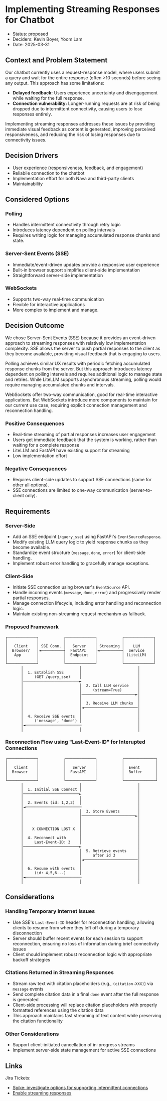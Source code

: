 # Implementing Streaming Responses for Chatbot

- Status: proposed
- Deciders: Kevin Boyer, Yoom Lam
- Date: 2025-03-31

## Context and Problem Statement

Our chatbot currently uses a request-response model, where users submit a query and wait for the entire response (often >10 seconds) before seeing any output. This approach has some limitations:

- **Delayed feedback:** Users experience uncertainty and disengagement while waiting for the full response.
- **Connection vulnerability:** Longer-running requests are at risk of being dropped due to intermittent connectivity, causing users to lose responses entirely.

Implementing streaming responses addresses these issues by providing immediate visual feedback as content is generated, improving perceived responsiveness, and reducing the risk of losing responses due to connectivity issues.

## Decision Drivers

* User experience (responsiveness, feedback, and engagement)
* Reliabile connection to the chatbot
* Implementation effort for both Nava and third-party clients
* Maintainability

## Considered Options

### Polling

- Handles intermittent connectivity through retry logic
- Introduces latency dependent on polling intervals  
- Requires writing logic for managing accumulated response chunks and state.

### Server-Sent Events (SSE)

- Immediate/event-driven updates provide a responsive user experience
- Built-in browser support simplifies client-side implementation 
- Straightforward server-side implementation

### WebSockets

- Supports two-way real-time communication
- Flexible for interactive applications
- More complex to implement and manage.  

## Decision Outcome

We chose Server-Sent Events (SSE) because it provides an event-driven approach to streaming responses with relatively low implementation complexity. SSE allows the server to push partial responses to the client as they become available, providing visual feedback that is engaging to users.

Polling achieves similar UX results with periodic fetching accumulated response chunks from the server. But this approach introduces latency dependent on polling intervals and requires additional logic to manage state and retries. While LiteLLM supports asynchronous streaming, polling would require managing accumulated chunks and intervals.

WebSockets offer two-way communication, good for real-time interactive applications. But WebSockets introduce more components to maintain for our current use case, requiring explicit connection management and reconnection handling.

### Positive Consequences

* Real-time streaming of partial responses increases user engagement
* Users get immediate feedback that the system is working, rather than waiting for a complete response
* LiteLLM and FastAPI have existing support for streaming
* Low implementation effort

### Negative Consequences

- Requires client-side updates to support SSE connections (same for other all options).
- SSE connections are limited to one-way communication (server-to-client only).

## Requirements

### Server-Side

- Add an SSE endpoint (`/query_sse`) using FastAPI's `EventSourceResponse`.
- Modify existing LLM query logic to yield response chunks as they become available.
- Standardize event structure (`message`, `done`, `error`) for client-side handling.
- Implement robust error handling to gracefully manage exceptions.

### Client-Side

- Initiate SSE connection using browser's `EventSource` API.
- Handle incoming events (`message`, `done`, `error`) and progressively render partial responses.
- Manage connection lifecycle, including error handling and reconnection logic.
- Maintain existing non-streaming request mechanism as fallback.

### Proposed Framework

```
┌─────────────┐           ┌─────────────┐           ┌─────────────┐
│             │           │             │           │             │
│   Client    │ SSE Conn. │   Server    │ Streaming │    LLM      │
│  Browser/   │◄──────────┤  FastAPI    │◄──────────┤  Service    │
│   App       │           │  Endpoint   │           │ (LiteLLM)   │
│             │           │             │           │             │
└─────────────┘           └─────────────┘           └─────────────┘
       │                         │                         │
       │  1. Establish SSE       │                         │
       │     (GET /query_sse)    │                         │
       │─────────────────────────►                         │
       │                         │  2. Call LLM service    │
       │                         │     (stream=True)       │
       │                         │────────────────────────►│
       │                         │                         │
       │                         │  3. Receive LLM chunks  │
       │                         │◄────────────────────────│
       │                         │                         │
       │  4. Receive SSE events  │                         │
       │     ('message', 'done') │                         │
       │◄─────────────────────────                         │
       │                         │                         │
```

### Reconnection Flow using "Last-Event-ID" for Interupted Connections

```
┌─────────────┐           ┌─────────────┐           ┌──────────────┐
│             │           │             │           │              │
│   Client    │           │   Server    │           │  Event       │
│  Browser    │           │  FastAPI    │           │  Buffer      │
│             │           │             │           │              │
└─────────────┘           └─────────────┘           └──────────────┘
       │                         │                         │
       │  1. Initial SSE Connect │                         │
       │─────────────────────────►                         │
       │                         │                         │
       │  2. Events (id: 1,2,3)  │                         │
       │◄─────────────────────────                         │
       │                         │  3. Store Events        │
       │                         │────────────────────────►│
       │                         │                         │
       │                         │                         │
       │    X CONNECTION LOST X  │                         │
       │                         │                         │
       │  4. Reconnect with      │                         │
       │     Last-Event-ID: 3    │                         │
       │─────────────────────────►                         │
       │                         │  5. Retrieve events     │
       │                         │     after id 3          │
       │                         │◄────────────────────────│
       │                         │                         │
       │  6. Resume with events  │                         │
       │     (id: 4,5,6...)      │                         │
       │◄─────────────────────────                         │
       │                         │                         │
```

## Considerations

### Handling Temporary Internet Issues

- Use SSE's `Last-Event-ID` header for reconnection handling, allowing clients to resume from where they left off during a temporary disconnection
- Server should buffer recent events for each session to support reconnection, ensuring no loss of information during brief connectivity issues
- Client should implement robust reconnection logic with appropriate backoff strategies

### Citations Returned in Streaming Responses

- Stream raw text with citation placeholders (e.g., `(citation-XXX)`) via `message` events
- Send complete citation data in a final `done` event after the full response is generated
- Client-side processing will replace citation placeholders with properly formatted references using the citation data
- This approach maintains fast streaming of text content while preserving the citation functionality

### Other Considerations

- Support client-initiated cancellation of in-progress streams
- Implement server-side state management for active SSE connections

## Links

Jira Tickets:
  - [Spike: investigate options for supporting intermittent connections](https://navalabs.atlassian.net/browse/DST-842)
  - [Enable streaming responses](https://navalabs.atlassian.net/browse/DST-846)
